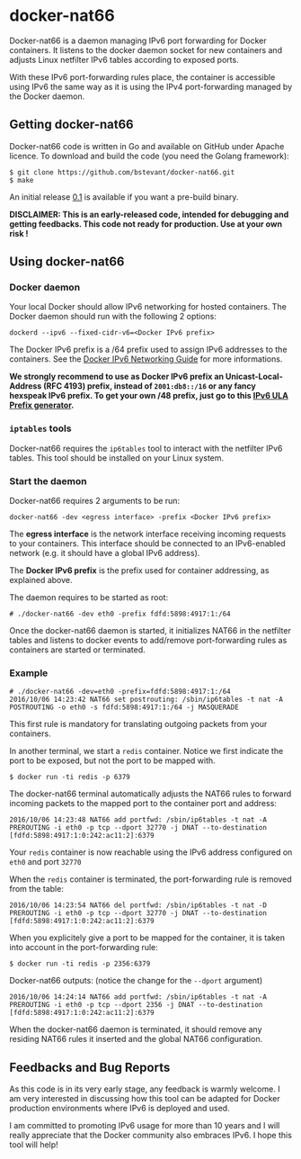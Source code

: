 # docker-nat66
Docker-nat66 is a daemon managing IPv6 port forwarding for Docker containers. It listens to the docker daemon socket for new containers and adjusts Linux netfilter IPv6 tables according to exposed ports.

With these IPv6 port-forwarding rules place, the container is accessible using IPv6 the same way as it is using the IPv4 port-forwarding managed by the Docker daemon.

## Getting docker-nat66
Docker-nat66 code is written in Go and available on GitHub under Apache licence. To download and build the code (you need the Golang framework):
````
$ git clone https://github.com/bstevant/docker-nat66.git
$ make
````
An initial release [0.1](https://github.com/bstevant/docker-nat66/releases/tag/0.1) is available if you want a pre-build binary.

**DISCLAIMER: This is an early-released code, intended for debugging and getting feedbacks. This code not ready for production. Use at your own risk !**

## Using docker-nat66

### Docker daemon
Your local Docker should allow IPv6 networking for hosted containers. The Docker daemon should run with the following 2 options:
````
dockerd --ipv6 --fixed-cidr-v6=<Docker IPv6 prefix>
````
The Docker IPv6 prefix is a /64 prefix used to assign IPv6 addresses to the containers. See the [Docker IPv6 Networking Guide](https://docs.docker.com/engine/userguide/networking/default_network/ipv6/) for more informations.

**We strongly recommend to use as Docker IPv6 prefix an Unicast-Local-Address (RFC 4193) prefix, instead of `2001:db8::/16` or any fancy hexspeak IPv6 prefix. To get your own /48 prefix, just go to this [IPv6 ULA Prefix generator](http://unique-local-ipv6.com/).**

### `iptables` tools
Docker-nat66 requires the `ip6tables` tool to interact with the netfilter IPv6 tables. This tool should be installed on your Linux system.

### Start the daemon
Docker-nat66 requires 2 arguments to be run:
````
docker-nat66 -dev <egress interface> -prefix <Docker IPv6 prefix>
````
The **egress interface** is the network interface receiving incoming requests to your containers. This interface should be connected to an IPv6-enabled network (e.g. it should have a global IPv6 address).

The **Docker IPv6 prefix** is the prefix used for container addressing, as explained above. 

The daemon requires to be started as root:
````
# ./docker-nat66 -dev eth0 -prefix fdfd:5898:4917:1:/64
````
Once the docker-nat66 daemon is started, it initializes NAT66 in the netfilter tables and listens to docker events to add/remove port-forwarding rules as containers are started or terminated.

### Example
````
# ./docker-nat66 -dev=eth0 -prefix=fdfd:5898:4917:1:/64
2016/10/06 14:23:42 NAT66 set postrouting: /sbin/ip6tables -t nat -A POSTROUTING -o eth0 -s fdfd:5898:4917:1:/64 -j MASQUERADE
````
This first rule is mandatory for translating outgoing packets from your containers.

In another terminal, we start a `redis` container. Notice we first indicate the port to be exposed, but not the port to be mapped with.
````
$ docker run -ti redis -p 6379
````
The docker-nat66 terminal automatically adjusts the NAT66 rules to forward incoming packets to the mapped port to the container port and address:
````
2016/10/06 14:23:48 NAT66 add portfwd: /sbin/ip6tables -t nat -A PREROUTING -i eth0 -p tcp --dport 32770 -j DNAT --to-destination [fdfd:5898:4917:1:0:242:ac11:2]:6379
````
Your `redis` container is now reachable using the IPv6 address configured on `eth0` and port `32770`

When the `redis` container is terminated, the port-forwarding rule is removed from the table:
````
2016/10/06 14:23:54 NAT66 del portfwd: /sbin/ip6tables -t nat -D PREROUTING -i eth0 -p tcp --dport 32770 -j DNAT --to-destination [fdfd:5898:4917:1:0:242:ac11:2]:6379
````
When you explicitely give a port to be mapped for the container, it is taken into account in the port-forwarding rule:
````
$ docker run -ti redis -p 2356:6379
````
Docker-nat66 outputs: (notice the change for the `--dport` argument)
````
2016/10/06 14:24:14 NAT66 add portfwd: /sbin/ip6tables -t nat -A PREROUTING -i eth0 -p tcp --dport 2356 -j DNAT --to-destination [fdfd:5898:4917:1:0:242:ac11:2]:6379
````
When the docker-nat66 daemon is terminated, it should remove any residing NAT66 rules it inserted and the global NAT66 configuration.

## Feedbacks and Bug Reports
As this code is in its very early stage, any feedback is warmly welcome. I am very interested in discussing how this tool can be adapted for Docker production environments where IPv6 is deployed and used.

I am committed to promoting IPv6 usage for more than 10 years and I will really appreciate that the Docker community also embraces IPv6. I hope this tool will help!
